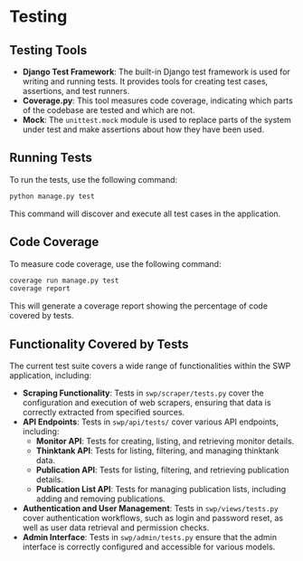 # Testing


## Testing Tools

- **Django Test Framework**: The built-in Django test framework is used for writing and running tests. It provides tools
  for creating test cases, assertions, and test runners.
- **Coverage.py**: This tool measures code coverage, indicating which parts of the codebase are tested and which are
  not.
- **Mock**: The `unittest.mock` module is used to replace parts of the system under test and make assertions about how
  they have been used.

## Running Tests

To run the tests, use the following command:

```bash
python manage.py test
```

This command will discover and execute all test cases in the application.

## Code Coverage

To measure code coverage, use the following command:

```bash
coverage run manage.py test
coverage report
```

This will generate a coverage report showing the percentage of code covered by tests.

## Functionality Covered by Tests

The current test suite covers a wide range of functionalities within the SWP application, including:

- **Scraping Functionality**: Tests in `swp/scraper/tests.py` cover the configuration and execution of web scrapers,
  ensuring that data is correctly extracted from specified sources.
- **API Endpoints**: Tests in `swp/api/tests/` cover various API endpoints, including:
    - **Monitor API**: Tests for creating, listing, and retrieving monitor details.
    - **Thinktank API**: Tests for listing, filtering, and managing thinktank data.
    - **Publication API**: Tests for listing, filtering, and retrieving publication details.
    - **Publication List API**: Tests for managing publication lists, including adding and removing publications.
- **Authentication and User Management**: Tests in `swp/views/tests.py` cover authentication workflows, such as login
  and password reset, as well as user data retrieval and permission checks.
- **Admin Interface**: Tests in `swp/admin/tests.py` ensure that the admin interface is correctly configured and
  accessible for various models.





